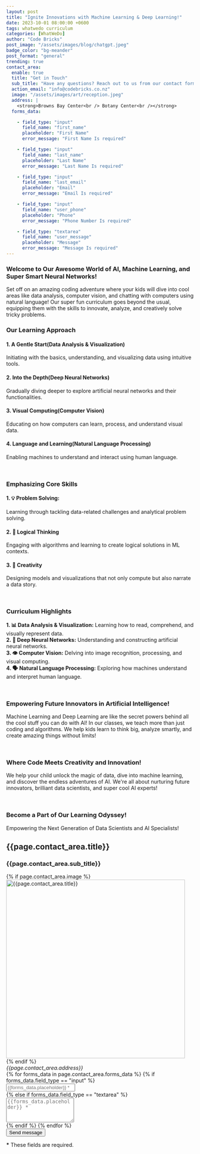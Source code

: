 ```yaml
---
layout: post
title: "Ignite Innovations with Machine Learning & Deep Learning!"
date: 2023-10-01 08:00:00 +0600
tags: whatwedo curriculum
categories: [WhatWeDo]
author: "Code Bricks"
post_image: "/assets/images/blog/chatgpt.jpeg"
badge_color: "bg-meander"
post_format: "general"
trending: true
contact_area:
  enable: true
  title: "Get in Touch"
  sub_title: "Have any questions? Reach out to us from our contact form and we will get back to you shortly."
  action_email: "info@codebricks.co.nz"
  image: "/assets/images/art/reception.jpeg"
  address: |
    <strong>Browns Bay Center<br /> Botany Center<br /></strong>
  forms_data: 

    - field_type: "input"
      field_name: "first_name"
      placeholder: "First Name" 
      error_message: "First Name Is required"

    - field_type: "input"
      field_name: "last_name"
      placeholder: "Last Name"
      error_message: "Last Name Is required"

    - field_type: "input"
      field_name: "last_email"
      placeholder: "Email"
      error_message: "Email Is required"

    - field_type: "input"
      field_name: "user_phone"
      placeholder: "Phone"
      error_message: "Phone Number Is required"

    - field_type: "textarea"
      field_name: "user_message"
      placeholder: "Message"
      error_message: "Message Is required"
---
```


<h3>Welcome to Our Awesome World of AI, Machine Learning, and Super Smart Neural Networks!</h3>
<p>Set off on an amazing coding adventure where your kids will dive into cool areas like data analysis, computer vision, and chatting with computers using natural language! Our super fun curriculum goes beyond the usual, equipping them with the skills to innovate, analyze, and creatively solve tricky problems.</p>

<h3>Our Learning Approach</h3> 
<h4>1. A Gentle Start(Data Analysis & Visualization)</h4> 
<p>Initiating with the basics, understanding, and visualizing data using intuitive tools.</p>
<h4>2. Into the Depth(Deep Neural Networks)</h4> 
<p>Gradually diving deeper to explore artificial neural networks and their functionalities.</p>
<h4>3. Visual Computing(Computer Vision)</h4> 
<p>Educating on how computers can learn, process, and understand visual data.</p>
<h4>4. Language and Learning(Natural Language Processing)</h4> 
<p>Enabling machines to understand and interact using human language.</p>

<br>

<h3>Emphasizing Core Skills</h3>
<h4>1. 💡 Problem Solving:</h4>
<p>Learning through tackling data-related challenges and analytical problem solving.</p>
<h4>2. 🧠 Logical Thinking</h4>
<p>Engaging with algorithms and learning to create logical solutions in ML contexts.</p>
<h4>3. 🎨 Creativity</h4>
<p>Designing models and visualizations that not only compute but also narrate a data story.</p>

<br>

<h3>Curriculum Highlights</h3>
<p><b>1. 📊 Data Analysis & Visualization:</b> Learning how to read, comprehend, and visually represent data.<br>
<b>2. 🤖 Deep Neural Networks:</b> Understanding and constructing artificial neural networks.<br>
<b>3. 👁 Computer Vision:</b> Delving into image recognition, processing, and visual computing.<br>
<b>4. 🗣 Natural Language Processing:</b> Exploring how machines understand and interpret human language.</p>

<br>

<h3>Empowering Future Innovators in Artificial Intelligence!</h3>
<p>
Machine Learning and Deep Learning are like the secret powers behind all the cool stuff you can do with AI! In our classes, we teach more than just coding and algorithms. We help kids learn to think big, analyze smartly, and create amazing things without limits!
</p>

<br>

<h3>Where Code Meets Creativity and Innovation!</h3>
<p>
We help your child unlock the magic of data, dive into machine learning, and discover the endless adventures of AI. We're all about nurturing future innovators, brilliant data scientists, and super cool AI experts!
</p>

<br>

<h3>Become a Part of Our Learning Odyssey!</h3>
Empowering the Next Generation of Data Scientists and AI Specialists!


<div class="contact-area"> 
<div class="wrapper gray-wrapper">
    <div class="container inner">
    <div class="row">
        <div class="col-md-7 mx-auto">
        <h2 class="title-color color-gray text-center">{{page.contact_area.title}}</h2>
        <h3 class="display-3 text-center">{{page.contact_area.sub_title}}</h3>
        <div class="space40"></div>
        </div>
    </div>
    <div class="row align-items-center">
        <div class="col-lg-6">
        <div>
            {% if page.contact_area.image %}
            <div class="img-blob blob3">
            <img src="{{page.contact_area.image}}" style="width: 30rem" alt="{{page.contact_area.title}}"/>
            </div>
            {% endif %}
            <div class="row counter counter-s position-absolute" style="top: 60%; left: 15%;">
            <div class="col-md-10 text-center">
                <div class="full-circle bg-default color-white">
                <div class="full-circle-inner">
                <address class="mb-0">
                    {{page.contact_area.address}}
                </address>
                </div>
                <!--/.full-circle-inner -->
                </div>
                <!--/.full-circle -->
            </div>
            <!--/column -->
            </div>
            <!--/.row -->
        </div>
        </div>
        <!--/column -->
        <div class="space50 d-lg-none"></div>
        <div class="col-lg-6 pl-40 pl-md-15">
        <form name="contact_whatwedo3" id="contact-form" data-netlify="true">
            <div class="messages"></div>
            <div class="controls">
            <div class="form-row">
                {% for forms_data in page.contact_area.forms_data %}
                {% if forms_data.field_type == "input" %}
                <div class="col-md-5">
                    <div class="form-group">
                    <input id="{{forms_data.field_name}}" type="text" name="{{forms_data.field_name}}" class="form-control" placeholder="{{forms_data.placeholder}} *" required="required" data-error="{{forms_data.error_message}}">
                    <div class="help-block with-errors"></div>
                    </div>
                </div>
                {% else if forms_data.field_type == "textarea" %}
                <div class="col-md-10">
                    <div class="form-group">
                    <textarea id="{{forms_data.field_name}}" name="{{forms_data.field_name}}" class="form-control" placeholder="{{forms_data.placeholder}} *" rows="4" required="required" data-error="{{forms_data.error_message}}"></textarea>
                    <div class="help-block with-errors"></div>
                    </div>
                </div>
                    {% endif %}
                {% endfor %}
            </div>
            <div class="form-row">
                <div class="col-md-12">
                <input type="submit" class="btn btn-send" value="Send message">
                </div>
            </div>
            <div class="form-row">
                <div class="col-md-12">
                <p class="text-muted mb-0"><strong>*</strong> These fields are required.</p>
                </div>
            </div>
            </div>
        </form>
        <!-- /form -->
        </div>
        <!--/column -->
    </div>
    </div>
</div>
</div>
